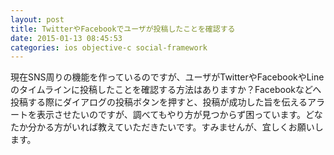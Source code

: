 ```yaml
---
layout: post
title: TwitterやFacebookでユーザが投稿したことを確認する
date: 2015-01-13 08:45:53
categories: ios objective-c social-framework
---
```

<!-- {% raw %} -->
<p>現在SNS周りの機能を作っているのですが、ユーザがTwitterやFacebookやLineのタイムラインに投稿したことを確認する方法はありますか？Facebookなどへ投稿する際にダイアログの投稿ボタンを押すと、投稿が成功した旨を伝えるアラートを表示させたいのですが、調べてもやり方が見つからず困っています。どなたか分かる方がいれば教えていただきたいです。すみませんが、宜しくお願いします。</p>
<!-- {% endraw %} -->
